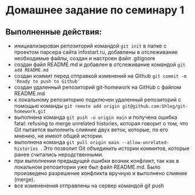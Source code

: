 # Домашнее задание по семинару 1
## Выполненные действия:
- инициализирован репозиторий командой `git init` в папке с проектом парсера сайта infostart.ru, добавлены в отслеживание необходимые файлы, создан и настроен файл .gitignore
- создан файл README.md и добавлен в отслеживание командой `git add README.md`
- создан коммит перед отправкой изменений на Github `git commit -m 'Ready to push to Github'`
- создан удаленный репозиторий git-homework на GitHub с файлом README.md
- к локальному репозиторию подключен удаленный репозиторий с помощью команды `git remote add origin git@github.com:Shleg/git-homework.git`
- выполнена команда `git push -u origin main` и получена ошибка fatal: refusing to merge unrelated histories, которая говорит о том, что  Git пытается выполнить слияние двух веток, которые, по его мнению, не имеют общей истории. 
- выполнена команда `git pull origin main --allow-unrelated-histories
`. Это позволит Git объединить истории коммитов, которые ранее считались неродственными.
- при выполнении предыдущей ошибки возник конфликт, так как в локальном репозитории уже был файл README.md. Было произведено разрешение конфликта вручную и выполнено слияние (merge).
- все измененения отправлены на сервер командой git push
